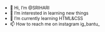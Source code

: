 - 👋 Hi, I’m @SRIHARI
- 👀 I’m interested in learning new things
- 🌱 I’m currently learning HTML&CSS
- 📫 How to reach me on instagram ig_bantu_

<!---
BANTU0309/BANTU0309 is a ✨ special ✨ repository because its `README.md` (this file) appears on your GitHub profile.
You can click the Preview link to take a look at your changes.
--->
